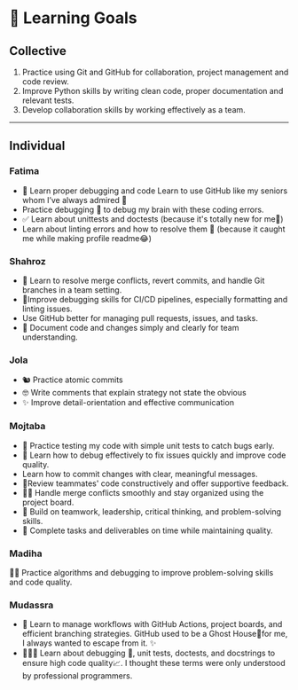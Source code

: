 # 🎯 Learning Goals

## Collective

1. Practice using Git and GitHub for collaboration, project management and code review.
2. ⁠Improve Python skills by writing clean code, proper documentation
and relevant tests.
3. ⁠Develop collaboration skills by working effectively as a team.

---

## Individual

### **Fatima**

- 👀 Learn proper debugging and code Learn to use GitHub like my seniors whom
I’ve always admired 🙊
- Practice debugging 🐞 to debug my brain with these coding errors.
- ✅ Learn about unittests and doctests (because it's totally new for me🙈)
- Learn about linting errors and how to resolve them 🔧 (because it caught me
while making profile readme😂)

### **Shahroz**

- 🐙 Learn to resolve merge conflicts, revert commits, and handle Git branches
in a team setting.
- 🐞Improve debugging skills for CI/CD pipelines, especially formatting
and linting issues.
- Use GitHub  better for managing pull requests, issues, and tasks.
- 🐍 Document code and changes simply and clearly for team understanding.

### **Jola**

- 🐿️ Practice atomic commits
- 🤓 Write comments that explain strategy not state the obvious
- ✨ Improve detail-orientation and effective communication

### **Mojtaba**

- 🐍 Practice testing my code with simple unit tests to catch bugs early.
- 🐞 Learn how to debug  effectively to fix issues quickly and improve code quality.
- Learn how to commit changes with clear, meaningful messages.
- 🐙Review teammates' code constructively and offer supportive feedback.
- 🧑‍💻 Handle merge conflicts smoothly  and stay organized using the project board.
- 💪 Build on teamwork, leadership, critical thinking, and problem-solving skills.
- 🤝 Complete tasks and deliverables on time  while maintaining quality.

### **Madiha**

👩‍💻 Practice algorithms and debugging to improve problem-solving skills and
code quality.

### Mudassra

- 🌟 Learn to manage workflows with GitHub Actions, project boards, and efficient
branching strategies. GitHub used to be a Ghost House👻for me, I always wanted to
escape from it. ✨
- 👩🏻‍💻 Learn about debugging 🐞, unit tests, doctests, and
docstrings to ensure high code quality📈. I thought these terms were only
understood by professional programmers.
